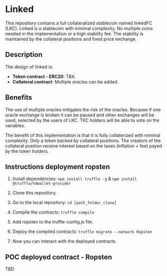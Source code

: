 # Linked
This repository contains a full collateralized stablecoin named linkedFC (LKC). Linked is a stablecoin with minimal complexity. No multiple coins needed in the implementation or a high stability fee. The stability is maintained by the collateral positions and fixed price exchange.

## Description
The design of linked is:
- **Token contract - ERC20**: TBA. 
- **Collateral contract**: Multiple oracles can be added.

## Benefits
The use of multiple oracles mitigates the risk of the oracles. Because if one oracle exchange is broken it can be paused and other exchanges will be used, selected by the users of LKC. TKC holders will be able to vote on the variables.

The benefit of this implementation is that it is fully collaterized with minimal complexity. Only a token backed by collateral positions. The creators of the collateral position receive interest based on the taxes (inflation + fee) payed by the token holders.

## Instructions deployment ropsten
1. Install dependencies: `npm install truffle -g` & `npm install @truffle/hdwallet-provider`
2. Clone this repository.
3. Go to the local repository: `cd [path_folder_clone]`

4. Compile the contracts: `truffle compile`
5. Add ropsten to the truffle-config.js file.

6. Deploy the compiled contracts: `truffle migrate --network Ropsten`
7. Now you can interact with the deployed contracts.

## POC deployed contract - Ropsten
TBD

